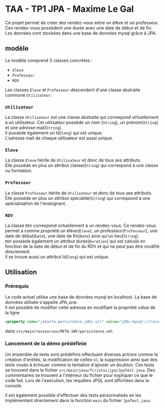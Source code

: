 # TAA - TP1 JPA - Maxime Le Gal
Ce projet permet de créer des rendez-vous entre un élève et un professeur. Ces rendez-vous possèdent une durée avec une date de début et de fin. Les données sont stockées dans une base de données mysql grâce à JPA.

## modèle
Le modèle comprend 3 classes concrètes : 
* `Eleve`
* `Professeur`
* `RDV`

Les classes `Eleve` et `Professeur` descendent d'une classe abstraite commune `Utilisateur`.

### `Utilisateur`
La classe `Utilisateur` est une classe abstraite qui correspond virtuellement à un utilisateur. Cet utilisateur possède un nom (`String`), un prénom(`String`) et une adresse mail(`String`).  
Il possède également un Id(`long`) qui est unique.  
L'adresse mail de chaque utilisateur est aussi unique.

### `Eleve`
La classe `Eleve` hérite de `Utilisateur` et donc de tous ses attributs.  
Elle possède en plus un attribut classe(`String`) qui correspond à une classe ou formation.

### `Professeur`
La classe `Professeur` hérite de `Utilisateur` et donc de tous ses attributs.  
Elle possède en plus un attribut spécialité(`String`) qui correspond à une spécialisation de l'enseignant.

### `RDV`
La classe `RDV` correspond virtuellement à un rendez-vous. Ce rendez-vous permet a comme propriété un élève(`Eleve`), un professeur(`Professeur`), une date de début(`Date`), une date de fin(`Date`) ainsi qu'un lieu(`String`).  
`RDV` possède également un attribut duree(`Duration`) qui est calculé en fonction de la date de début et de fin du RDV et qui ne peut pas être modifié directement.  
Il se trouve aussi un attribut Id(`long`) qui est unique.

## Utilisation
### Prérequis
Le code actuel utilise une base de données mysql en localhost. La base de données utilisée s'appelle JPA_one.  
Il est possible de modifier cette adresse en modifiant la propriété value de la ligne 
```xml
<property name="jakarta.persistence.jdbc.url" value="jdbc:mysql://localhost/JPA_one" />
```
dans `src/main/ressources/META-INF/persistence.xml`

### Lancement de la démo prédéfinie
Un ensemble de tests sont prédéfinis effectuant diverses actions comme la création d'entités, la modification de celles-ci, la suppression ainsi que des tests voués à échouer comme la tentative d'ajouter un doublon. Ces tests se trouvent dans le fichier `src/main/java/fr/istic/jpa/JpaTest.java`. Des commentaires se trouvent à l'intérieur du fichier pour expliquer ce que le code fait. Lors de l'execution, les requêtes JPQL sont affichées dans la console.

Il est également possible d'effectuer des tests personnalisés en les implémentant directement dans la fonction `main` du fichier `JpaTest.java`